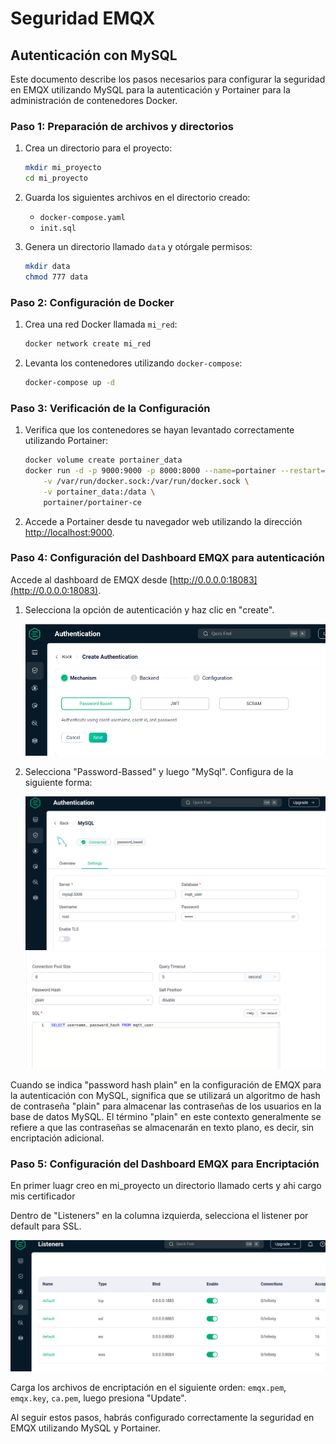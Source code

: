 # Seguridad EMQX

## Autenticación con MySQL

Este documento describe los pasos necesarios para configurar la seguridad en EMQX utilizando MySQL para la autenticación y Portainer para la administración de contenedores Docker.

### Paso 1: Preparación de archivos y directorios

1. Crea un directorio para el proyecto:

    ```bash
    mkdir mi_proyecto
    cd mi_proyecto
    ```

2. Guarda los siguientes archivos en el directorio creado:
   - `docker-compose.yaml`
   - `init.sql`

3. Genera un directorio llamado `data` y otórgale permisos:

    ```bash
    mkdir data
    chmod 777 data
    ```

### Paso 2: Configuración de Docker

1. Crea una red Docker llamada `mi_red`:

    ```bash
    docker network create mi_red
    ```

2. Levanta los contenedores utilizando `docker-compose`:

    ```bash
    docker-compose up -d
    ```

### Paso 3: Verificación de la Configuración

1. Verifica que los contenedores se hayan levantado correctamente utilizando Portainer:

    ```bash
    docker volume create portainer_data
    docker run -d -p 9000:9000 -p 8000:8000 --name=portainer --restart=always \
        -v /var/run/docker.sock:/var/run/docker.sock \
        -v portainer_data:/data \
        portainer/portainer-ce
    ```

2. Accede a Portainer desde tu navegador web utilizando la dirección [http://localhost:9000](http://localhost:9000).

### Paso 4: Configuración del Dashboard EMQX para autenticación 

Accede al dashboard de EMQX desde [http://0.0.0.0:18083](http://0.0.0.0:18083).

1. Selecciona la opción de autenticación y haz clic en "create".
   
    ![Dashboard EMQX](create.png)

2. Selecciona "Password-Bassed" y luego "MySql". Configura de la siguiente forma:

    ![Dashboard EMQX](uno_aut.png)
    ![Dashboard EMQX](dos_aut.png)

Cuando se indica "password hash plain" en la configuración de EMQX para la autenticación con MySQL, significa que se utilizará un algoritmo de hash de contraseña "plain" para almacenar las contraseñas de los usuarios en la base de datos MySQL. El término "plain" en este contexto generalmente se refiere a que las contraseñas se almacenarán en texto plano, es decir, sin encriptación adicional.

### Paso 5: Configuración del Dashboard EMQX para Encriptación

En primer luagr creo en mi_proyecto un directorio llamado certs y ahi cargo mis certificador

Dentro de "Listeners" en la columna izquierda, selecciona el listener por default para SSL.

![Dashboard EMQX](lis.png)

Carga los archivos de encriptación en el siguiente orden: `emqx.pem`, `emqx.key`, `ca.pem`, luego presiona "Update".

Al seguir estos pasos, habrás configurado correctamente la seguridad en EMQX utilizando MySQL y Portainer.
